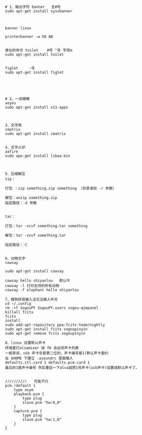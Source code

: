     # 1、输出字符 banner   全#号
    sudo apt-get install sysvbanner



    banner linux

    printerbanner -w 50 AB


    类似的命令 toilet    #号 "号 字母m
    sudo apt-get install toilet


    figlet     -号
    sudo apt-get install figlet





    # 2、一双眼睛
    xeyes
    sudo apt-get install x11-apps



    3、文字雨
    cmatrix
    sudo apt-get install cmatrix


    4、文字火炉
    aafire
    sudo ape-get install libaa-bin



    5、压缩解压
    zip：

    打包 ：zip something.zip something （目录请加 -r 参数）

    解包：unzip something.zip
    指定路径：-d 参数


    tar：

    打包：tar -zcvf something.tar something

    解包：tar -zxvf something.tar

    指定路径：-C 


    6、动物文字
    cowsay

    sudo apt-get install cowsay

    cowsay hello shiyanlou   默认牛
    cowsay -l 打印支持的所有动物
    cowsay -f elephant hello shiyanlou

    7、搜狗拼音输入法无法输入中文
    cd ~/.config
    rm -rf SogouPY SogouPY.users sogou-qimpanel
    killall fcitx
    fcitx
    install
    sudo add-apt-repository ppa:fcitx-team/nightly
    sudo apt-get install fcitx sogoupinyin 
    sudo apt-get remove fcitx sogoupinyin

    8、linux 设置默认声卡
    终端里打alsamixer 按 f6 会出现声卡列表 
    一般来说，usb 声卡总是第二位的，声卡编号是1(默认声卡是0) 
    在 $HOME 下建立 .asoundrc 里面输入 
    defaults.ctl.card 1 defaults.pcm.card 1 
    最后的1是声卡编号 然后重启一下alsa就把1号声卡(usb声卡)设置成默认声卡了。 


    //////////　　可能不行
    pcm.!default {
        type asym
        playback.pcm {
            type plug
            slave.pcm "hw:0,0"
        }
        capture.pcm {
            type plug
            slave.pcm "hw:1,0"
        }
    }

